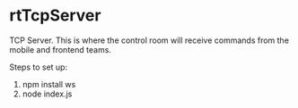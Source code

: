 # rtTcpServer
TCP Server. This is where the control room will receive commands from the mobile and frontend teams.

Steps to set up:
1. npm install ws
2. node index.js
